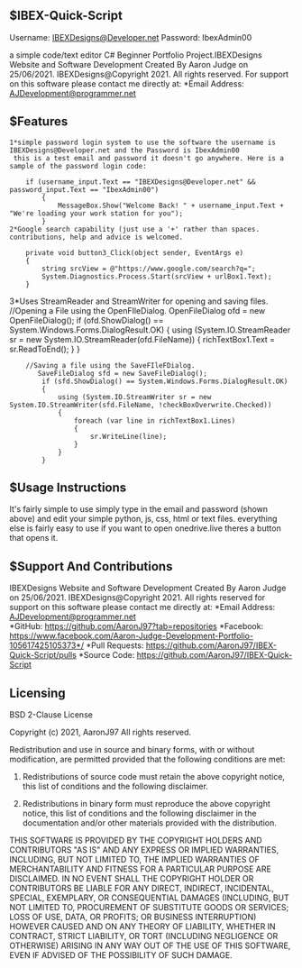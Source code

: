 $IBEX-Quick-Script
-------------------
Username: IBEXDesigns@Developer.net
Password: IbexAdmin00 

a simple code/text editor C# Beginner Portfolio Project.IBEXDesigns Website and Software Development Created By Aaron Judge on 25/06/2021.
IBEXDesigns@Copyright 2021. All rights reserved. For support on this software please contact me directly at:
   *Email Address: AJDevelopment@programmer.net 


$Features
----------
    1*simple password login system to use the software the username is IBEXDesigns@Developer.net and the Password is IbexAdmin00 
     this is a test email and password it doesn't go anywhere. Here is a sample of the password login code:
    
        if (username_input.Text == "IBEXDesigns@Developer.net" && password_input.Text == "IbexAdmin00")
            {
                MessageBox.Show("Welcome Back! " + username_input.Text + "We're loading your work station for you");
            }
    2*Google search capability (just use a '+' rather than spaces. contributions, help and advice is welcomed.
    
        private void button3_Click(object sender, EventArgs e)
        {
            string srcView = @"https://www.google.com/search?q=";
            System.Diagnostics.Process.Start(srcView + urlBox1.Text);
        }
        
   3*Uses StreamReader and StreamWriter for opening and saving files.
        //Opening a File using the OpenFIleDialog.
        OpenFileDialog ofd = new OpenFileDialog();
            if (ofd.ShowDialog() == System.Windows.Forms.DialogResult.OK)
            {
                using (System.IO.StreamReader sr = new System.IO.StreamReader(ofd.FileName))
                {
                    richTextBox1.Text = sr.ReadToEnd();
                }
            }
        
        //Saving a file using the SaveFIleFDialog.
           SaveFileDialog sfd = new SaveFileDialog();
            if (sfd.ShowDialog() == System.Windows.Forms.DialogResult.OK)
            {
                using (System.IO.StreamWriter sr = new System.IO.StreamWriter(sfd.FileName, !checkBoxOverwrite.Checked))
                {
                    foreach (var line in richTextBox1.Lines)
                    {
                        sr.WriteLine(line);
                    }
                }
            }
            
$Usage Instructions
--------------------
It's fairly simple to use simply type in the email and password (shown above) and edit your simple python, js, css, html or text files. 
everything else is fairly easy to use if you want to open onedrive.live theres a button that opens it.
            
   
   
   
$Support And Contributions
---------------------------
   IBEXDesigns Website and Software Development Created By Aaron Judge on 25/06/2021.  IBEXDesigns@Copyright 2021. All rights reserved
   for support on this software please contact me directly at:
    *Email Address: AJDevelopment@programmer.net  
    *GitHub: https://github.com/AaronJ97?tab=repositories
    *Facebook: https://www.facebook.com/Aaron-Judge-Development-Portfolio-105617425105373*/
    *Pull Requests: https://github.com/AaronJ97/IBEX-Quick-Script/pulls
    *Source Code: https://github.com/AaronJ97/IBEX-Quick-Script
    
    
Licensing
---------
 
 BSD 2-Clause License

Copyright (c) 2021, AaronJ97
All rights reserved.

Redistribution and use in source and binary forms, with or without
modification, are permitted provided that the following conditions are met:

1. Redistributions of source code must retain the above copyright notice, this
   list of conditions and the following disclaimer.

2. Redistributions in binary form must reproduce the above copyright notice,
   this list of conditions and the following disclaimer in the documentation
   and/or other materials provided with the distribution.

THIS SOFTWARE IS PROVIDED BY THE COPYRIGHT HOLDERS AND CONTRIBUTORS "AS IS"
AND ANY EXPRESS OR IMPLIED WARRANTIES, INCLUDING, BUT NOT LIMITED TO, THE
IMPLIED WARRANTIES OF MERCHANTABILITY AND FITNESS FOR A PARTICULAR PURPOSE ARE
DISCLAIMED. IN NO EVENT SHALL THE COPYRIGHT HOLDER OR CONTRIBUTORS BE LIABLE
FOR ANY DIRECT, INDIRECT, INCIDENTAL, SPECIAL, EXEMPLARY, OR CONSEQUENTIAL
DAMAGES (INCLUDING, BUT NOT LIMITED TO, PROCUREMENT OF SUBSTITUTE GOODS OR
SERVICES; LOSS OF USE, DATA, OR PROFITS; OR BUSINESS INTERRUPTION) HOWEVER
CAUSED AND ON ANY THEORY OF LIABILITY, WHETHER IN CONTRACT, STRICT LIABILITY,
OR TORT (INCLUDING NEGLIGENCE OR OTHERWISE) ARISING IN ANY WAY OUT OF THE USE
OF THIS SOFTWARE, EVEN IF ADVISED OF THE POSSIBILITY OF SUCH DAMAGE.
